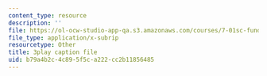 ```yaml
---
content_type: resource
description: ''
file: https://ol-ocw-studio-app-qa.s3.amazonaws.com/courses/7-01sc-fundamentals-of-biology-fall-2011/b79a4b2c4c895f5ca222cc2b11856485_SxaoWJ2gkzc.vtt
file_type: application/x-subrip
resourcetype: Other
title: 3play caption file
uid: b79a4b2c-4c89-5f5c-a222-cc2b11856485
---
```

